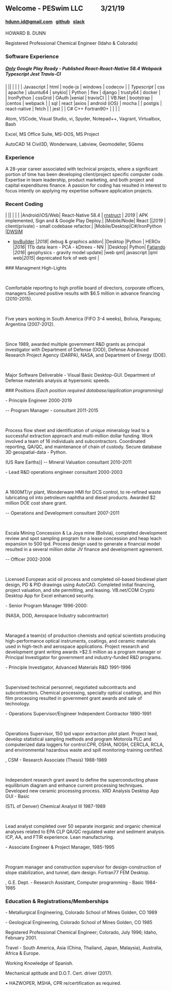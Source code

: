 Welcome - PESwim LLC           3/21/19
--------------------------------------

#### <hdunn.id@gmail.com>   [github](https://github.com/HBDunn)   [slack](https://hdunn.slack.com)

HOWARD B. DUNN

Registered Professional Chemical Engineer (Idaho & Colorado)

### Software Experience

##### [Only](https://github.com/HBDunn/rnstruct) Google Play Ready - Published React-React-Native 58.4 Webpack Typescript Jest Travis-CI

\| \|\| \| \| \| \| Javascript \| html \| node-js \| windows \| codecov
\| \| *Typescript* \| css \| apache \| ubuntu64 \| snykio\| \| Python \|
flex \| django \| trusty64 \| docker \|\
\| IronPython \| cssGrid \| OAuth \|xenial \| travisCI \| \| VB.Net \|
bootstrap \| \|centos \| webpack \| \| sql \| react \|axios \| android
(iOS) \| mocha \| \| postgis \| react-native \| fetch \| \| jest \| \|
C\# C++ Fortran90+ \| \| \| \|

Atom, VSCode, Visual Studio, vi, Spyder, Notepad++, Vagrant, Virtualbox,
Bash

Excel, MS Office Suite, MS-DOS, MS Project

AutoCAD 14 Civil3D, Wonderware, Labview, Geomodeller, SGems

### Experience

A 28-year career associated with technical projects, where a significant
portion of time has been developing client/project specific computer
code. Expertise in team leadership, product marketing, and both project
and capital expenditures finance. A passion for coding has resulted in
interest to focus intently on applying my expertise software application
projects.

### Recent Coding

\| \|\| \| \| \| \|Android/iOS/Web\| React-Native 58.4 \|
[rnstruct](https://github.com/HBDunn/rnstruct) \| *2019* \| APK
implemented, Sign and & Google Play Deploy.\| \|Mobile/Node\| React
\|\|*2019* \| client(private) - small codebase refactor.\|
\|Mobile/Desktop\|C\#/IronPython
\|[DWSIM](http://dwsim.inforside.com.br/wiki/index.php?title=Main_Page)
- [IpyBuilder](https://hbdunn.github.io/ipybuilder/) \|*2018*\| debug &
graphics addon\| \|Desktop \|Python \| HEROx \|*2016*\| 1Tb data learn -
PCA - kDtrees - NN \| \|Desktop\| Python\|
[Fatiando](https://www.fatiando.org/) \|*2016*\| geophysics - gravity
model update\| \|web qml\| javascript \|qml web\|*2015*\| depreicated
fork of web qml \|

\#\#\# Managment High-Lights

 

Comfortable reporting to high profile board of directors, corporate
officers, managers.Secured positive results with \$6.5 million in
advance financing (2010-2015).

 

Five years working in South America (FIFO 3-4 weeks), Bolivia, Paraguay,
Argentina (2007-2012).

 

Since 1989, awarded multiple government R&D grants as principal
investigator with Department of Defense (DOD), Defense Advanced Research
Project Agency (DARPA), NASA, and Department of Energy (DOE).

 

Major Software Deliverable - Visual Basic Desktop-GUI. Department of
Defense materials analysis at hypersonic speeds.

\#\#\# Positions *(Each position required database/application
programming)*

\- Principle Engineer 2000-2019

-- Program Manager - consultant 2011-2015

 

Process flow sheet and identification of unique mineralogy lead to a
successful extraction approach and multi-million dollar funding. Work
involved a team of 16 individuals and subcontractors. Coordinated
reporting, QA/QC, and maintenance of chain of custody. Secure database
3D geospatial-data - Python.

(US Rare Earths)\] -- Mineral Valuation consultant 2010-2011

\- Lead R&D operations engineer consultant 2000-2003

 

A 1600MT/yr plant, Wonderware HMI for DCS control, to re-refined waste
lubricating oil into petroleum naphtha and diesel products. Awarded \$2
million DOE cost share grant.

-- Operations and Development consultant 2007-2011

 

Escala Mining Concession & La Joya mine (Bolivia), completed development
review and spot sampling program for a lease concession and heap leach
expansion to 500 tpd. Process design used to generate a financial model
resulted in a several million dollar JV finance and development
agreement.

-- Officer 2002-2006

 

Licensed European acid oil process and completed oil-based biodiesel
plant design, PD & PID drawings using AutoCAD. Completed initial
financing, project valuation, and site permitting, and leasing.
VB.net/COM Crypto Desktop App for Excel enhanced security.

\- Senior Program Manager 1996-2000:

(NASA, DOD, Aerospace Industry subcontractor)

 

Managed a team(s) of production chemists and optical scientists
producing high-performance optical instruments, coatings, and ceramic
materials used in high-tech and aerospace applications. Project research
and development grant writing awards \>\$2.5 million as a program
manager or Principal Investigator for government and industry-funded R&D
programs.

\- Principle Investigator, Advanced Materials R&D 1991-1996

 

Supervised technical personnel, negotiated subcontracts and
subcontractors. Chemical processing, specialty optical coatings, and
thin film processing resulted in government grant awards and sale of
technology.

\- Operations Supervisor/Engineer Independent Contractor 1990-1991

 

Operations Supervisor, 150 tpd vapor extraction pilot plant. Project
lead, develop statistical sampling methods and program Motorola PLC and
computerized data loggers for control.CPR, OSHA, NIOSH, CERCLA, RCLA,
and environmental hazardous waste and spill monitoring-training
certified.

, CSM - Research Associate (Thesis) 1988-1989

 

Independent research grant award to define the superconducting phase
equilibrium diagram and enhance current processing techniques. Developed
new ceramic processing process. XRD Analysis Desktop App GUI - Basic

(STL of Denver) Chemical Analyst III 1987-1989

 

Lead analyst completed over 50 separate inorganic and organic chemical
analyses related to EPA CLP QA/QC regulated water and sediment analysis.
ICP, AA, and FTIR experience. Lean manufacturing.

\- Associate Engineer & Project Manager, 1985-1995

 

Program manager and construction supervisor for design-construction of
slope stabilization, and tunnel, dam design. Fortran77 FEM Desktop.

, G.E. Dept. - Research Assistant, Computer programming - Basic
1984-1985

### Education & Registrations/Memberships

\- Metallurgical Engineering, Colorado School of Mines Golden, CO 1989

\- Geological Engineering, Colorado School of Mines Golden, CO 1985

Registered Professional Chemical Engineer; Colorado, July 1996; Idaho,
February 2001.

Travel - South America, Asia (China, Thailand, Japan, Malaysia),
Australia, Africa & Europe.

Working Knowledge of Spanish.

Mechanical aptitude and D.O.T. Cert. driver (2017).

• HAZWOPER, MSHA, CPR re/certification as required.
